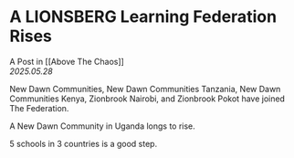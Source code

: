 # A LIONSBERG Learning Federation Rises
A Post in [[Above The Chaos]]  
*2025.05.28* 

New Dawn Communities, New Dawn Communities Tanzania, New Dawn Communities Kenya, Zionbrook Nairobi, and Zionbrook Pokot have joined The Federation. 

A New Dawn Community in Uganda longs to rise. 

5 schools in 3 countries is a good step. 
